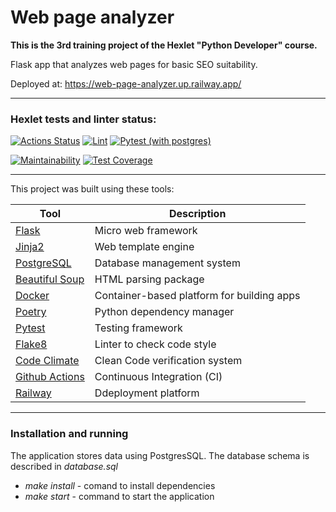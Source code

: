 # Web page analyzer

**This is the 3rd training project of the Hexlet "Python Developer" course.**

Flask app that analyzes web pages for basic SEO suitability.

Deployed at: https://web-page-analyzer.up.railway.app/

---
### Hexlet tests and linter status:
[![Actions Status](https://github.com/Andrey-Volkovitskiy/python-project-83/workflows/hexlet-check/badge.svg)](https://github.com/Andrey-Volkovitskiy/python-project-83/actions)    [![Lint](https://github.com/Andrey-Volkovitskiy/python-project-83/actions/workflows/flake8_linter.yml/badge.svg)](https://github.com/Andrey-Volkovitskiy/python-project-83/actions/workflows/flake8_linter.yml)    [![Pytest (with postgres)](https://github.com/Andrey-Volkovitskiy/python-project-83/actions/workflows/pytest_with_postgres.yml/badge.svg)](https://github.com/Andrey-Volkovitskiy/python-project-83/actions/workflows/pytest_with_postgres.yml)

[![Maintainability](https://api.codeclimate.com/v1/badges/b8dd81abde1b444e80e2/maintainability)](https://codeclimate.com/github/Andrey-Volkovitskiy/python-project-83/maintainability)    [![Test Coverage](https://api.codeclimate.com/v1/badges/b8dd81abde1b444e80e2/test_coverage)](https://codeclimate.com/github/Andrey-Volkovitskiy/python-project-83/test_coverage)


---
This project was built using these tools:

| Tool                                                                        | Description                                             |
|-----------------------------------------------------------------------------|---------------------------------------------------------|
| [Flask](https://flask.palletsprojects.com/)         | Micro web framework  |
| [Jinja2](https://jinja.palletsprojects.com)         | Web template engine  |
| [PostgreSQL](https://www.postgresql.org)         | Database management system  |
| [Beautiful Soup](www.crummy.com/software/BeautifulSoup/)       | HTML parsing package  |
| [Docker](https://www.docker.com)       | Container-based platform for building apps  |
| [Poetry](https://poetry.eustace.io/)         | Python dependency manager  |
| [Pytest](https://docs.pytest.org/)               | Testing framework |
| [Flake8](https://flake8.pycqa.org/)               | Linter to check code style |
| [Code Climate](https://codeclimate.com/)               | Clean Code verification system |
| [Github Actions](https://github.com/features/actions)               | Continuous Integration (CI) |
| [Railway](https://railway.app)               | Ddeployment platform |


---
### Installation and running

The application stores data using PostgresSQL. The database schema is described in *database.sql*

- *make install* - comand to install dependencies
- *make start* - command to start the application
